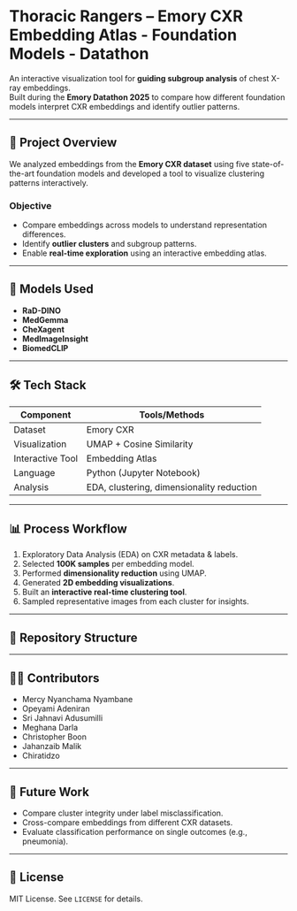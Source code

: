 # Thoracic Rangers – Emory CXR Embedding Atlas - Foundation Models - Datathon

An interactive visualization tool for **guiding subgroup analysis** of chest X-ray embeddings.  
Built during the **Emory Datathon 2025** to compare how different foundation models interpret CXR embeddings and identify outlier patterns.

---

## 🚀 Project Overview
We analyzed embeddings from the **Emory CXR dataset** using five state-of-the-art foundation models and developed a tool to visualize clustering patterns interactively.

### **Objective**
- Compare embeddings across models to understand representation differences.
- Identify **outlier clusters** and subgroup patterns.
- Enable **real-time exploration** using an interactive embedding atlas.

---

## 🧠 Models Used
- **RaD-DINO**
- **MedGemma**
- **CheXagent**
- **MedImageInsight**
- **BiomedCLIP**

---

## 🛠️ Tech Stack
| **Component** | **Tools/Methods** |
|--------------|--------------------|
| Dataset | Emory CXR |
| Visualization | UMAP + Cosine Similarity |
| Interactive Tool | Embedding Atlas |
| Language | Python (Jupyter Notebook) |
| Analysis | EDA, clustering, dimensionality reduction |

---

## 📊 Process Workflow
1. Exploratory Data Analysis (EDA) on CXR metadata & labels.
2. Selected **100K samples** per embedding model.
3. Performed **dimensionality reduction** using UMAP.
4. Generated **2D embedding visualizations**.
5. Built an **interactive real-time clustering tool**.
6. Sampled representative images from each cluster for insights.

---

## 📂 Repository Structure



---

## 👩‍💻 Contributors
- Mercy Nyanchama Nyambane
- Opeyami Adeniran
- Sri Jahnavi Adusumilli
- Meghana Darla
- Christopher Boon
- Jahanzaib Malik
- Chiratidzo
---

## 🔮 Future Work
- Compare cluster integrity under label misclassification.
- Cross-compare embeddings from different CXR datasets.
- Evaluate classification performance on single outcomes (e.g., pneumonia).

---

## 📄 License
MIT License. See `LICENSE` for details.

